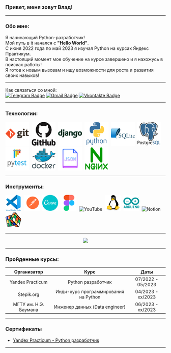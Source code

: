 ### Привет, меня зовут Влад!

---

### Обо мне:

Я начинающий Python-разработчик!  
Мой путь в it начался с **"Hello World"**.  
С июня 2022 года по май 2023 я изучал Python на курсах Яндекс Практикум.  
В настоящий момент мое обучение на курсе завершено и я нахожусь в поисках работы!  
Я готов к новым вызовам и ищу возможности для роста и развития своих навыков!  

---

Как связаться со мной:  
[![Telegram Badge](https://img.shields.io/badge/-Telegram-blue?style=flat&logo=Telegram&logoColor=white)](https://t.me/V_I_Pronin) 
[![Gmail Badge](https://img.shields.io/badge/-Gmail-red?style=flat&logo=Gmail&logoColor=white)](mailto:proninvladislav@gmail.com) 
[![Vkontakte Badge](https://img.shields.io/badge/-VK-blue?style=flat&logo=VK&color=0077FF)](https://vk.com/id138305953) 
<!-- [![Discord Badge](https://img.shields.io/badge/-Discord-blue?style=shields.io&logo=Discord&color=5865F2&logoColor=FFFFFF)](VIPronin#1987) -->

<!--
[![LinkedIn](https://img.shields.io/badge/LinkedIn-0077B5?style=for-the-badge&logo=linkedin&logoColor=white)](https://linkedin.com/in/ольга-мелихова-78563192) 

---

### Социальные сети:

  <div id="badges">
    <a href="https://vk.com/id138305953" target="_blank">
      <img src="https://cdn-icons-png.flaticon.com/512/145/145813.png" width="40" height="40" alt="VK Badge"/>
    </a>
-->
---

### Технологии:

<div>
  <img src="https://github.com/devicons/devicon/blob/master/icons/git/git-original-wordmark.svg" title="git" alt="git" width="75" height="75"/>&nbsp;
  <img src="https://github.com/devicons/devicon/blob/master/icons/github/github-original-wordmark.svg" title="git-hub" alt="git-hub" width="75" height="75"/>&nbsp;  
  <img src="https://github.com/devicons/devicon/blob/master/icons/django/django-plain-wordmark.svg" title="django" alt="django" width="75" height="75"/>&nbsp;  
  <img src="https://github.com/devicons/devicon/blob/master/icons/python/python-original-wordmark.svg" title="Python" alt="Python" width="75" height="75"/>&nbsp;  
  <img src="https://github.com/devicons/devicon/blob/master/icons/sqlite/sqlite-original-wordmark.svg" title="sqlite" alt="sqlite" width="75" height="75"/>&nbsp;  
  <img src="https://github.com/devicons/devicon/blob/master/icons/postgresql/postgresql-original-wordmark.svg" title="PostgreSQL" alt="PostgreSQL" width="75" height="75"/>&nbsp;  
  <img src="https://github.com/devicons/devicon/blob/master/icons/pytest/pytest-original-wordmark.svg" title="pytest" alt="pytest" width="75" height="75"/>&nbsp;  
  <img src="https://github.com/devicons/devicon/blob/master/icons/docker/docker-original-wordmark.svg" title="docker" alt="docker" width="75" height="75"/>&nbsp;  
  <img src="https://github.com/VIPronin/VIPronin/blob/main/icons/json/icons8-json-96.png" title="JSON" alt="JSON" width="75" height="75"/>&nbsp;  
  <img src="https://github.com/VIPronin/VIPronin/blob/main/icons/nginx/nginx-1.svg" title="nginx" alt="nginx" width="75" height="75"/>&nbsp;  
</div>

---

### Инструменты:

<div>
  <img src="https://github.com/devicons/devicon/blob/master/icons/vscode/vscode-original-wordmark.svg" title="vscode" alt="vscode" width="50" height="50"/>&nbsp;  
  <img src="https://github.com/VIPronin/VIPronin/blob/main/icons/postman/postman.svg" title="Postman" alt="Postman" width="50" height="50"/>&nbsp;  
  <img src="https://github.com/devicons/devicon/blob/master/icons/canva/canva-original.svg" title="canva" alt="canva" width="50" height="50"/>&nbsp;
  <img src="https://github.com/devicons/devicon/blob/master/icons/figma/figma-original.svg" title="figma" alt="figma" width="50" height="50"/>&nbsp;
  <img src="https://upload.wikimedia.org/wikipedia/commons/9/9e/YouTube_Logo_%282013-2017%29.svg" title="YouTube" alt="YouTube" width="50" height="50"/>&nbsp;
  <img src="https://github.com/devicons/devicon/blob/master/icons/linux/linux-original.svg" title="linux" alt="linux" width="50" height="50"/>&nbsp;
  <img src="https://github.com/devicons/devicon/blob/master/icons/arduino/arduino-original-wordmark.svg" title="Arduino" alt="Arduino" width="50" height="50"/>&nbsp;  
  <img src="https://upload.wikimedia.org/wikipedia/commons/e/e9/Notion-logo.svg" title="Notion" alt="Notion" width="50" height="50"/>&nbsp;  
  <img src="https://github.com/VIPronin/VIPronin/blob/main/icons/rubik/icons8-%D0%BA%D1%83%D0%B1%D0%B8%D0%BA-%D1%80%D1%83%D0%B1%D0%B8%D0%BA%D0%B0-100.png" title="Problem Solving" alt="Problem Solving" width="50" height="50"/>&nbsp;  
</div>

---


<p align="center">
  <!--<img height="50%" width="auto" src ="https://github-readme-stats.vercel.app/api?username=VIPronin&show_icons=true&count_private=true&theme=darcula&hide_border=true&hide=issues,contribs&bg_color=00000000">-->
  <img height="50%" width="auto" src ="https://github-readme-stats.vercel.app/api/top-langs/?username=VIPronin&layout=compact&hide_border=true&theme=darcula&bg_color=00000000&langs_count=6&hide=jupyter%20notebook,tex,css,php&exclude_repo=Pacman-AI">
<br>
<!-- 
  <a href="https://www.buymeacoffee.com/VIPronin"> <img align="center" src="https://cdn.buymeacoffee.com/buttons/v2/default-orange.png" height="50" width="210" alt="aveek.saha" /></a> -->
  
</p>

--- 

 ### Пройденные курсы:

|     **Организатор**    |                  **Курс**                     |      **Даты**     |
| :--------------------: | :-------------------------------------------: | :---------------: |
| Yandex Practicum       | Python разработчик                            | 07/2022 - 05/2023 |
| Stepik.org             | Инди-курс программирования на Python          | 04/2023 - xx/2023 |
| МГТУ им. Н.Э. Баумана  | Инженер данных (Data engineer)                | 06/2023 - xx/2023 |


--- 


### Сертификаты
* [Yandex Practicum - Python разработчик ](https://docs.yandex.ru/docs/view?url=ya-disk%3A%2F%2F%2Fdisk%2F%D0%AF%D0%9F%20-%20%D0%94%D0%B8%D0%BF%D0%BB%D0%BE%D0%BC%20-%20Python%20%D1%80%D0%B0%D0%B7%D1%80%D0%B0%D0%B1%D0%BE%D1%82%D1%87%D0%B8%D0%BA%2FVladislav%20Pronin_20232BE00511.pdf&name=Vladislav%20Pronin_20232BE00511.pdf&uid=1130000041166750&nosw=1)

--- 

<!-- ### Codewars:

![codewars](https://www.codewars.com/users/VIPronin/badges/large) -->
<!--
### GitHub статистика:

<table>
  <tr>
    <td>
      <img align="left" src="http://github-readme-streak-stats.herokuapp.com?user=VIPronin&theme=dark&background=000000" alt="webDev's Github stats" />
    </td>
    <td>
      <img height="195px" align="right" alt="webDev's Github Languages" src="https://github-readme-stats-sigma-five.vercel.app/api/top-langs/?username=VIPronin&layout=compact&theme=vision-friendly-dark" />
    </td>
  </tr>
</table>


<h2 align="center">⚡ Stats ⚡</h2>
<br>
<p align=center>
  <div align=center>
    <a href="https://github.com/denvercoder1/github-readme-streak-stats" title="Go to Source">
      <img align="left" width=390 src="https://github-readme-streak-stats.herokuapp.com/?user=zumrudu-anka&theme=react&border=61dafb&hide_border=true" alt="zumrudu-anka" />
    </a>
    <a href="https://github.com/anuraghazra/github-readme-stats" title="Go to Source">
      <img align="right" width=390 src="https://github-readme-stats.vercel.app/api?username=zumrudu-anka&show_icons=true&theme=react&border_color=61dafb&hide_border=true" />
    </a>
  </div>
  <br><br><br><br><br><br><br><br><br>
  <div align=center>
    <a href="https://github.com/anuraghazra/github-readme-stats">
      <img width=325 align="center" src="https://github-readme-stats.vercel.app/api/top-langs/?username=zumrudu-anka&hide=c%23,powershell,Mathematica,Ruby,Objective-C,Objective-C%2b%2b,Cuda&title_color=61dafb&text_color=ffffff&icon_color=61dafb&bg_color=20232a&langs_count=8&layout=compact&border_color=61dafb&hide_border=true" />
    </a>
  </div>
  <br>

![Visitor Badge](https://visitor-badge.laobi.icu/badge?page_id=VIPronin)

-->
